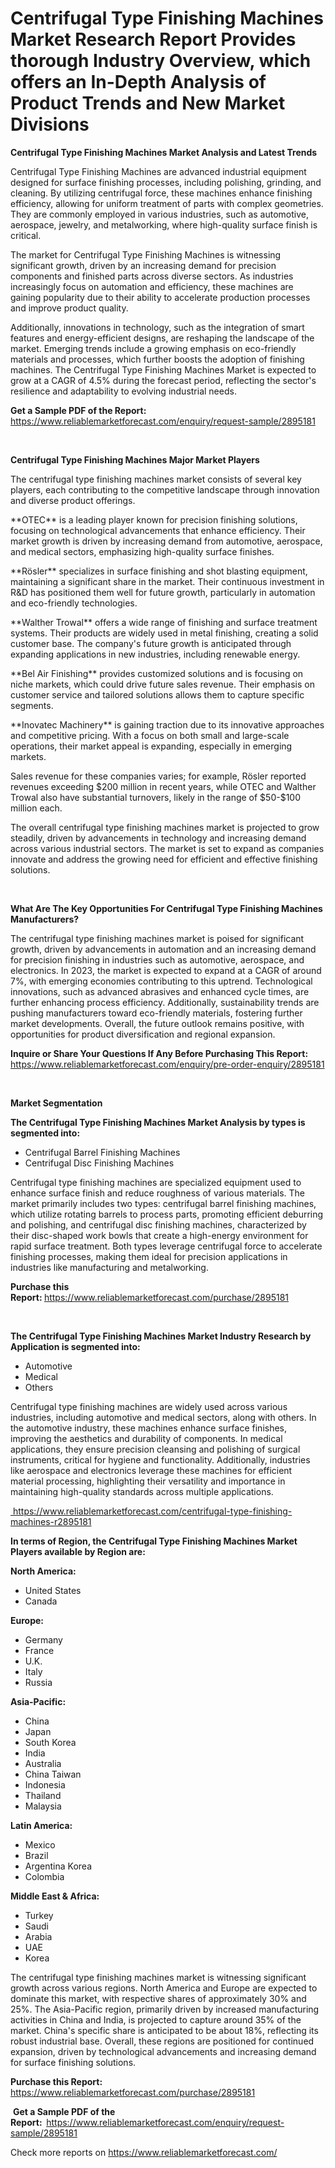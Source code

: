 <p><h1>Centrifugal Type Finishing Machines Market Research Report Provides thorough Industry Overview, which offers an In-Depth Analysis of Product Trends and New Market Divisions</h1></p><p><strong>Centrifugal Type Finishing Machines Market Analysis and Latest Trends</strong></p>
<p><p>Centrifugal Type Finishing Machines are advanced industrial equipment designed for surface finishing processes, including polishing, grinding, and cleaning. By utilizing centrifugal force, these machines enhance finishing efficiency, allowing for uniform treatment of parts with complex geometries. They are commonly employed in various industries, such as automotive, aerospace, jewelry, and metalworking, where high-quality surface finish is critical. </p><p>The market for Centrifugal Type Finishing Machines is witnessing significant growth, driven by an increasing demand for precision components and finished parts across diverse sectors. As industries increasingly focus on automation and efficiency, these machines are gaining popularity due to their ability to accelerate production processes and improve product quality. </p><p>Additionally, innovations in technology, such as the integration of smart features and energy-efficient designs, are reshaping the landscape of the market. Emerging trends include a growing emphasis on eco-friendly materials and processes, which further boosts the adoption of finishing machines. The Centrifugal Type Finishing Machines Market is expected to grow at a CAGR of 4.5% during the forecast period, reflecting the sector's resilience and adaptability to evolving industrial needs.</p></p>
<p><strong>Get a Sample PDF of the Report:&nbsp;</strong> <a href="https://www.reliablemarketforecast.com/enquiry/request-sample/2895181?utm_campaign=3370&utm_medium=2&utm_source=Github&utm_content=ia&utm_term=15032025&utm_id=centrifugal-type-finishing-machines">https://www.reliablemarketforecast.com/enquiry/request-sample/2895181</a></p>
<p>&nbsp;</p>
<p><strong>Centrifugal Type Finishing Machines Major Market Players</strong></p>
<p><p>The centrifugal type finishing machines market consists of several key players, each contributing to the competitive landscape through innovation and diverse product offerings.</p><p>**OTEC** is a leading player known for precision finishing solutions, focusing on technological advancements that enhance efficiency. Their market growth is driven by increasing demand from automotive, aerospace, and medical sectors, emphasizing high-quality surface finishes.</p><p>**Rösler** specializes in surface finishing and shot blasting equipment, maintaining a significant share in the market. Their continuous investment in R&D has positioned them well for future growth, particularly in automation and eco-friendly technologies.</p><p>**Walther Trowal** offers a wide range of finishing and surface treatment systems. Their products are widely used in metal finishing, creating a solid customer base. The company's future growth is anticipated through expanding applications in new industries, including renewable energy.</p><p>**Bel Air Finishing** provides customized solutions and is focusing on niche markets, which could drive future sales revenue. Their emphasis on customer service and tailored solutions allows them to capture specific segments.</p><p>**Inovatec Machinery** is gaining traction due to its innovative approaches and competitive pricing. With a focus on both small and large-scale operations, their market appeal is expanding, especially in emerging markets.</p><p>Sales revenue for these companies varies; for example, Rösler reported revenues exceeding $200 million in recent years, while OTEC and Walther Trowal also have substantial turnovers, likely in the range of $50-$100 million each.</p><p>The overall centrifugal type finishing machines market is projected to grow steadily, driven by advancements in technology and increasing demand across various industrial sectors. The market is set to expand as companies innovate and address the growing need for efficient and effective finishing solutions.</p></p>
<p>&nbsp;</p>
<p><strong>What Are The Key Opportunities For Centrifugal Type Finishing Machines Manufacturers?</strong></p>
<p><p>The centrifugal type finishing machines market is poised for significant growth, driven by advancements in automation and an increasing demand for precision finishing in industries such as automotive, aerospace, and electronics. In 2023, the market is expected to expand at a CAGR of around 7%, with emerging economies contributing to this uptrend. Technological innovations, such as advanced abrasives and enhanced cycle times, are further enhancing process efficiency. Additionally, sustainability trends are pushing manufacturers toward eco-friendly materials, fostering further market developments. Overall, the future outlook remains positive, with opportunities for product diversification and regional expansion.</p></p>
<p><strong>Inquire or Share Your Questions If Any Before Purchasing This Report:</strong> <a href="https://www.reliablemarketforecast.com/enquiry/pre-order-enquiry/2895181?utm_campaign=3370&utm_medium=2&utm_source=Github&utm_content=ia&utm_term=15032025&utm_id=centrifugal-type-finishing-machines">https://www.reliablemarketforecast.com/enquiry/pre-order-enquiry/2895181</a></p>
<p>&nbsp;</p>
<p><strong>Market Segmentation</strong></p>
<p><strong>The Centrifugal Type Finishing Machines Market Analysis by types is segmented into:</strong></p>
<p><ul><li>Centrifugal Barrel Finishing Machines</li><li>Centrifugal Disc Finishing Machines</li></ul></p>
<p><p>Centrifugal type finishing machines are specialized equipment used to enhance surface finish and reduce roughness of various materials. The market primarily includes two types: centrifugal barrel finishing machines, which utilize rotating barrels to process parts, promoting efficient deburring and polishing, and centrifugal disc finishing machines, characterized by their disc-shaped work bowls that create a high-energy environment for rapid surface treatment. Both types leverage centrifugal force to accelerate finishing processes, making them ideal for precision applications in industries like manufacturing and metalworking.</p></p>
<p><strong>Purchase this Report:&nbsp;</strong><a href="https://www.reliablemarketforecast.com/purchase/2895181?utm_campaign=3370&utm_medium=2&utm_source=Github&utm_content=ia&utm_term=15032025&utm_id=centrifugal-type-finishing-machines">https://www.reliablemarketforecast.com/purchase/2895181</a></p>
<p>&nbsp;</p>
<p><strong>The Centrifugal Type Finishing Machines Market Industry Research by Application is segmented into:</strong></p>
<p><ul><li>Automotive</li><li>Medical</li><li>Others</li></ul></p>
<p><p>Centrifugal type finishing machines are widely used across various industries, including automotive and medical sectors, along with others. In the automotive industry, these machines enhance surface finishes, improving the aesthetics and durability of components. In medical applications, they ensure precision cleansing and polishing of surgical instruments, critical for hygiene and functionality. Additionally, industries like aerospace and electronics leverage these machines for efficient material processing, highlighting their versatility and importance in maintaining high-quality standards across multiple applications.</p></p>
<p><a href="https://www.reliablemarketforecast.com/centrifugal-type-finishing-machines-r2895181?utm_campaign=3370&utm_medium=2&utm_source=Github&utm_content=ia&utm_term=15032025&utm_id=centrifugal-type-finishing-machines">&nbsp;https://www.reliablemarketforecast.com/centrifugal-type-finishing-machines-r2895181</a></p>
<p><strong>In terms of Region, the Centrifugal Type Finishing Machines Market Players available by Region are:</strong></p>
<p>
    <p> <strong> North America: </strong>
        <ul>
            <li>United States</li>
            <li>Canada</li>
        </ul>
        </p> 
    <p> <strong> Europe: </strong>
        <ul>
            <li>Germany</li>
            <li>France</li>
            <li>U.K.</li>
            <li>Italy</li>
            <li>Russia</li>
        </ul>
        </p> 
    <p> <strong> Asia-Pacific: </strong>
        <ul>
            <li>China</li>
            <li>Japan</li>
            <li>South Korea</li>
            <li>India</li>
            <li>Australia</li>
            <li>China Taiwan</li>
            <li>Indonesia</li>
            <li>Thailand</li>
            <li>Malaysia</li>
        </ul>
        </p> 
    <p> <strong> Latin America: </strong>
        <ul>
            <li>Mexico</li>
            <li>Brazil</li>
            <li>Argentina Korea</li>
            <li>Colombia</li>
        </ul>
        </p> 
    <p> <strong> Middle East & Africa: </strong>
        <ul>
            <li>Turkey</li>
            <li>Saudi</li>
            <li>Arabia</li>
            <li>UAE</li>
            <li>Korea</li>
        </ul>
    </p>
    </p>
<p><p>The centrifugal type finishing machines market is witnessing significant growth across various regions. North America and Europe are expected to dominate this market, with respective shares of approximately 30% and 25%. The Asia-Pacific region, primarily driven by increased manufacturing activities in China and India, is projected to capture around 35% of the market. China's specific share is anticipated to be about 18%, reflecting its robust industrial base. Overall, these regions are positioned for continued expansion, driven by technological advancements and increasing demand for surface finishing solutions.</p></p>
<p><strong>Purchase this Report: </strong><a href="https://www.reliablemarketforecast.com/purchase/2895181?utm_campaign=3370&utm_medium=2&utm_source=Github&utm_content=ia&utm_term=15032025&utm_id=centrifugal-type-finishing-machines">https://www.reliablemarketforecast.com/purchase/2895181</a></p>
<p>&nbsp;<strong>Get a Sample PDF of the Report:&nbsp;&nbsp;</strong><a href="https://www.reliablemarketforecast.com/enquiry/request-sample/2895181?utm_campaign=3370&utm_medium=2&utm_source=Github&utm_content=ia&utm_term=15032025&utm_id=centrifugal-type-finishing-machines">https://www.reliablemarketforecast.com/enquiry/request-sample/2895181</a></p>
<p><strong></strong></p>
<p>Check more reports on <a href="https://www.reliablemarketforecast.com/?utm_campaign=3370&utm_medium=2&utm_source=Github&utm_content=ia&utm_term=15032025&utm_id=centrifugal-type-finishing-machines">https://www.reliablemarketforecast.com/</a></p>